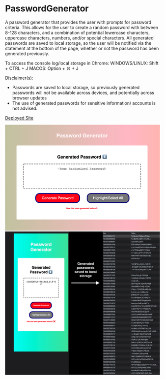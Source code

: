 # PasswordGenerator
 A password generator that provides the user with prompts
 for password criteria. This allows for the user to create 
 a random password with between 8-128 characters, and a
 combination of potential lowercase characters, uppercase
 characters, numbers, and/or special characters. All
 generated passwords are saved to local storage, so the
 user will be notified via the statement at the bottom of
 the page, whether or not the password has been generated
 previously.
 
 To access the console log/local storage in Chrome:
 WINDOWS/LINUX: Shift + CTRL + J
 MACOS: Option + ⌘ + J
 
 Disclaimer(s): 
 - Passwords are saved to local storage, so
 previously generated passwords will not be available
 across devices, and potentially across browser updates
 - The use of generated passwords for sensitive information/
 accounts is not advised.
 

[Deployed Site](https://st12345678910.github.io/PasswordGenerator/)
 
![PasswordGenerator](Assets/demopic1.png)
![PasswordGenerator](Assets/demopic2.png)

